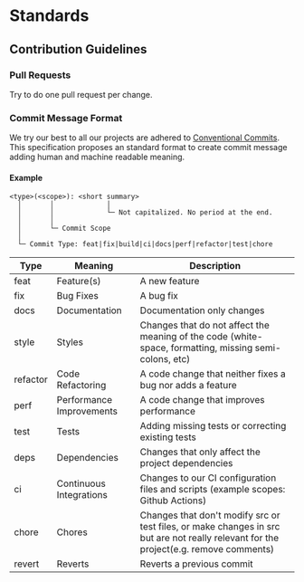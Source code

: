 
# Standards


## Contribution Guidelines

### Pull Requests

Try to do one pull request per change.

### Commit Message Format

We try our best to all our projects are adhered to [Conventional Commits](https://www.conventionalcommits.org/en/v1.0.0/).
This specification proposes an standard format to create commit message adding human and machine readable meaning.

#### Example

```text
<type>(<scope>): <short summary>
  │       │             │
  │       │             └─ Not capitalized. No period at the end.
  │       │
  │       └─ Commit Scope
  │
  └─ Commit Type: feat|fix|build|ci|docs|perf|refactor|test|chore
```

| Type     | Meaning                  | Description                                                                                                                             |
| -------- | ------------------------ | ----------------------------------------------------------------------------------------------------------------------------------------|
| feat     | Feature(s)               | A new feature                                                                                                                           |
| fix      | Bug Fixes                | A bug fix                                                                                                                               |
| docs     | Documentation            | Documentation only changes                                                                                                              |
| style    | Styles                   | Changes that do not affect the meaning of the code (white-space, formatting, missing semi-colons, etc)                                  |
| refactor | Code Refactoring         | A code change that neither fixes a bug nor adds a feature                                                                               |
| perf     | Performance Improvements | A code change that improves performance                                                                                                 |
| test     | Tests                    | Adding missing tests or correcting existing tests                                                                                       |
| deps     | Dependencies             | Changes that only affect the project dependencies                                                                                       |
| ci       | Continuous Integrations  | Changes to our CI configuration files and scripts (example scopes: Github Actions)                                                      |
| chore    | Chores                   | Changes that don't modify src or test files, or make changes in src but are not really relevant for the project(e.g. remove comments)   |
| revert   | Reverts                  | Reverts a previous commit                                                                                                               |

